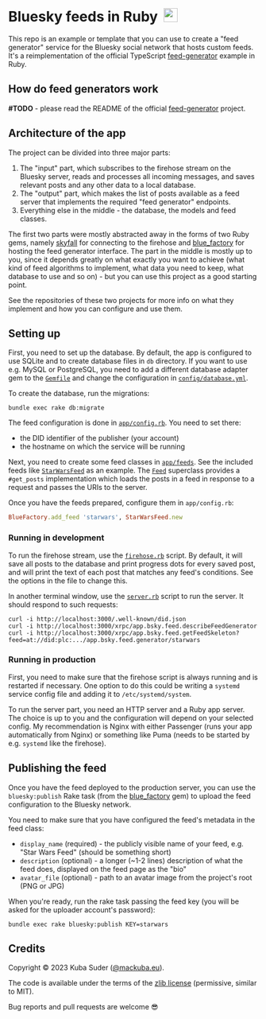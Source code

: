 <h1>Bluesky feeds in Ruby <img src="https://github.com/mackuba/bluesky-feeds-rb/assets/28465/81159f5a-82f6-4520-82c1-434057905a2c" style="width: 28px; margin-left: 5px; position: relative; top: 1px;"></h1>

This repo is an example or template that you can use to create a "feed generator" service for the Bluesky social network that hosts custom feeds. It's a reimplementation of the official TypeScript [feed-generator](https://github.com/bluesky-social/feed-generator) example in Ruby.


## How do feed generators work

**\#TODO** - please read the README of the official [feed-generator](https://github.com/bluesky-social/feed-generator) project.


## Architecture of the app

The project can be divided into three major parts:

1. The "input" part, which subscribes to the firehose stream on the Bluesky server, reads and processes all incoming messages, and saves relevant posts and any other data to a local database.
2. The "output" part, which makes the list of posts available as a feed server that implements the required "feed generator" endpoints.
3. Everything else in the middle - the database, the models and feed classes.

The first two parts were mostly abstracted away in the forms of two Ruby gems, namely [skyfall](https://github.com/mackuba/skyfall) for connecting to the firehose and [blue_factory](https://github.com/mackuba/blue_factory) for hosting the feed generator interface. The part in the middle is mostly up to you, since it depends greatly on what exactly you want to achieve (what kind of feed algorithms to implement, what data you need to keep, what database to use and so on) - but you can use this project as a good starting point.

See the repositories of these two projects for more info on what they implement and how you can configure and use them.


## Setting up

First, you need to set up the database. By default, the app is configured to use SQLite and to create database files in `db` directory. If you want to use e.g. MySQL or PostgreSQL, you need to add a different database adapter gem to the [`Gemfile`](https://github.com/mackuba/bluesky-feeds-rb/blob/master/Gemfile) and change the configuration in [`config/database.yml`](https://github.com/mackuba/bluesky-feeds-rb/blob/master/config/database.yml).

To create the database, run the migrations:

```
bundle exec rake db:migrate
```

The feed configuration is done in [`app/config.rb`](https://github.com/mackuba/bluesky-feeds-rb/blob/master/app/config.rb). You need to set there:

- the DID identifier of the publisher (your account)
- the hostname on which the service will be running

Next, you need to create some feed classes in [`app/feeds`](https://github.com/mackuba/bluesky-feeds-rb/tree/master/app/feeds). See the included feeds like [`StarWarsFeed`](https://github.com/mackuba/bluesky-feeds-rb/blob/master/app/feeds/star_wars_feed.rb) as an example. The [`Feed`](https://github.com/mackuba/bluesky-feeds-rb/blob/master/app/feeds/feed.rb) superclass provides a `#get_posts` implementation which loads the posts in a feed in response to a request and passes the URIs to the server.

Once you have the feeds prepared, configure them in `app/config.rb`:

```rb
BlueFactory.add_feed 'starwars', StarWarsFeed.new
```


### Running in development

To run the firehose stream, use the [`firehose.rb`](https://github.com/mackuba/bluesky-feeds-rb/tree/master/firehose.rb) script. By default, it will save all posts to the database and print progress dots for every saved post, and will print the text of each post that matches any feed's conditions. See the options in the file to change this.

In another terminal window, use the [`server.rb`](https://github.com/mackuba/bluesky-feeds-rb/tree/master/server.rb) script to run the server. It should respond to such requests:

```
curl -i http://localhost:3000/.well-known/did.json
curl -i http://localhost:3000/xrpc/app.bsky.feed.describeFeedGenerator
curl -i http://localhost:3000/xrpc/app.bsky.feed.getFeedSkeleton?feed=at://did:plc:.../app.bsky.feed.generator/starwars
```

### Running in production

First, you need to make sure that the firehose script is always running and is restarted if necessary. One option to do this could be writing a `systemd` service config file and adding it to `/etc/systemd/system`.

To run the server part, you need an HTTP server and a Ruby app server. The choice is up to you and the configuration will depend on your selected config. My recommendation is Nginx with either Passenger (runs your app automatically from Nginx) or something like Puma (needs to be started by e.g. `systemd` like the firehose).


## Publishing the feed

Once you have the feed deployed to the production server, you can use the `bluesky:publish` Rake task (from the [blue_factory](https://github.com/mackuba/blue_factory) gem) to upload the feed configuration to the Bluesky network.

You need to make sure that you have configured the feed's metadata in the feed class:

- `display_name` (required) - the publicly visible name of your feed, e.g. "Star Wars Feed" (should be something short)
- `description` (optional) - a longer (~1-2 lines) description of what the feed does, displayed on the feed page as the "bio"
- `avatar_file` (optional) - path to an avatar image from the project's root (PNG or JPG)

When you're ready, run the rake task passing the feed key (you will be asked for the uploader account's password):

```
bundle exec rake bluesky:publish KEY=starwars
```


## Credits

Copyright © 2023 Kuba Suder ([@mackuba.eu](https://bsky.app/profile/mackuba.eu)).

The code is available under the terms of the [zlib license](https://choosealicense.com/licenses/zlib/) (permissive, similar to MIT).

Bug reports and pull requests are welcome 😎
